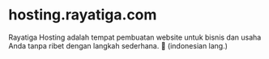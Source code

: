 # hosting.rayatiga.com

Rayatiga Hosting adalah tempat pembuatan website untuk bisnis dan usaha Anda tanpa ribet dengan langkah sederhana. 🚀 (indonesian lang.)
